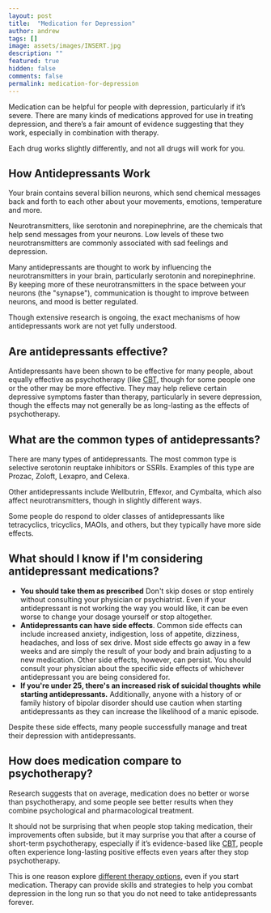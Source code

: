 ```yaml
---
layout: post
title:  "Medication for Depression"
author: andrew
tags: []
image: assets/images/INSERT.jpg
description: ""
featured: true
hidden: false
comments: false
permalink: medication-for-depression
---
```


Medication can be helpful for people with depression, particularly if it’s severe. There are many kinds of medications approved for use in treating depression, and there’s a fair amount of evidence suggesting that they work, especially in combination with therapy.

Each drug works slightly differently, and not all drugs will work for you.

## How Antidepressants Work
Your brain contains several billion neurons, which send chemical messages back and forth to each other about your movements, emotions, temperature and more.

<amp-img alt="neurons in the brain" src="https://1317562338.rsc.cdn77.org/images/sess3/zg4b4RB.jpg" width="680" height="317" layout="responsive"></amp-img>

Neurotransmitters, like serotonin and norepinephrine, are the chemicals that help send messages from your neurons. Low levels of these two neurotransmitters are commonly associated with sad feelings and depression.

Many antidepressants are thought to work by influencing the neurotransmitters in your brain, particularly serotonin and norepinephrine. By keeping more of these neurotransmitters in the space between your neurons (the "synapse"), communication is thought to improve between neurons, and mood is better regulated.

Though extensive research is ongoing, the exact mechanisms of how antidepressants work are not yet fully understood.
<amp-img alt="The inner workings of your astounding brain" src="https://1317562338.rsc.cdn77.org/images/sess3/O0hvVYI.png" width="550" height="401" layout="responsive"></amp-img>

## Are antidepressants effective?
Antidepressants have been shown to be effective for many people, about equally effective as psychotherapy (like [CBT](https://www.uplift.app/blog/what-is-cognitive-behavioral-therapy), though for some people one or the other may be more effective. They may help relieve certain depressive symptoms faster than therapy, particularly in severe depression, though the effects may not generally be as long-lasting as the effects of psychotherapy.

## What are the common types of antidepressants?
There are many types of antidepressants. The most common type is selective serotonin reuptake inhibitors or SSRIs. Examples of this type are Prozac, Zoloft, Lexapro, and Celexa.

Other antidepressants include Wellbutrin, Effexor, and Cymbalta, which also affect neurotransmitters, though in slightly different ways.

Some people do respond to older classes of antidepressants like tetracyclics, tricyclics, MAOIs, and others, but they typically have more side effects.


## What should I know if I'm considering antidepressant medications?

- **You should take them as prescribed** Don't skip doses or stop entirely without consulting your physician or psychiatrist. Even if your antidepressant is not working the way you would like, it can be even worse to change your dosage yourself or stop altogether.
- **Antidepressants can have side effects**. Common side effects can include increased anxiety, indigestion, loss of appetite, dizziness, headaches, and loss of sex drive. Most side effects go away in a few weeks and are simply the result of your body and brain adjusting to a new medication. Other side effects, however, can persist. You should consult your physician about the specific side effects of whichever antidepressant you are being considered for.
- **If you're under 25, there's an increased risk of suicidal thoughts while starting antidepressants.** Additionally, anyone with a history of or family history of bipolar disorder should use caution when starting antidepressants as they can increase the likelihood of a manic episode.

Despite these side effects, many people successfully manage and treat their depression with antidepressants.

## How does medication compare to psychotherapy?
Research suggests that on average, medication does no better or worse than psychotherapy, and some people see better results when they combine psychological and pharmacological treatment.

It should not be surprising that when people stop taking medication, their improvements often subside, but it may surprise you that after a course of short-term psychotherapy, especially if it’s evidence-based like [CBT](https://www.uplift.app/blog/what-is-cognitive-behavioral-therapy), people often experience long-lasting positive effects even years after they stop psychotherapy.

This is one reason explore [different therapy options](https://www.uplift.app/blog/types-of-therapy), even if you start medication. Therapy can provide skills and strategies to help you combat depression in the long run so that you do not need to take antidepressants forever.
